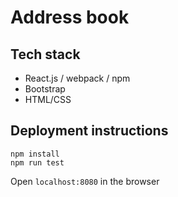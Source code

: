 # Address book

## Tech stack

* React.js / webpack / npm
* Bootstrap
* HTML/CSS

## Deployment instructions

```
npm install
npm run test
```

Open `localhost:8080` in the browser
